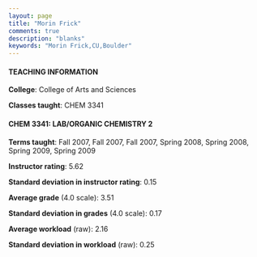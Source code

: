 ```yaml
---
layout: page
title: "Morin Frick" 
comments: true
description: "blanks"
keywords: "Morin Frick,CU,Boulder"
---
```

<head>
<script src="https://ajax.googleapis.com/ajax/libs/jquery/2.1.3/jquery.min.js"></script>
<script src="https://dl.dropboxusercontent.com/s/pc42nxpaw1ea4o9/highcharts.js?dl=0"></script>
<!-- <script src="../assets/js/highcharts.js"></script> -->
<style type="text/css">@font-face {
	font-family: "Bebas Neue";
	src: url(https://www.filehosting.org/file/details/544349/BebasNeue Regular.otf) format("opentype");
	}
	h1.Bebas { 
		font-family: "Bebas Neue", Verdana, Tahoma;
	}
</style>
</head>
	   
#### TEACHING INFORMATION

**College**: College of Arts and Sciences

**Classes taught**: CHEM 3341

#### CHEM 3341: LAB/ORGANIC CHEMISTRY 2

**Terms taught**: Fall 2007, Fall 2007, Fall 2007, Spring 2008, Spring 2008, Spring 2009, Spring 2009

**Instructor rating**: 5.62

**Standard deviation in instructor rating**: 0.15

**Average grade** (4.0 scale): 3.51

**Standard deviation in grades** (4.0 scale): 0.17

**Average workload** (raw): 2.16

**Standard deviation in workload** (raw): 0.25

